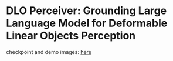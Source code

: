 # DLO Perceiver: Grounding Large Language Model for Deformable Linear Objects Perception


checkpoint and demo images: [here](https://mega.nz/folder/kUtAUQZK#uklMZBRVcKb97IXLU4akdg)

